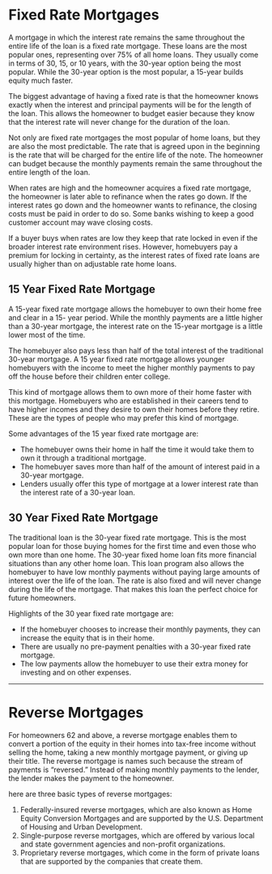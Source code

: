 # Fixed Rate Mortgages

A mortgage in which the interest rate remains the same throughout the entire life of the loan is a fixed rate mortgage. These loans are the most popular ones, representing over 75% of all home loans. They usually come in terms of 30, 15, or 10 years, with the 30-year option being the most popular. While the 30-year option is the most popular, a 15-year builds equity much faster.

The biggest advantage of having a fixed rate is that the homeowner knows exactly when the interest and principal payments will be for the length of the loan. This allows the homeowner to budget easier because they know that the interest rate will never change for the duration of the loan.

Not only are fixed rate mortgages the most popular of home loans, but they are also the most predictable. The rate that is agreed upon in the beginning is the rate that will be charged for the entire life of the note. The homeowner can budget because the monthly payments remain the same throughout the entire length of the loan. 

When rates are high and the homeowner acquires a fixed rate mortgage, the homeowner is later able to refinance when the rates go down. If the interest rates go down and the homeowner wants to refinance, the closing costs must be paid in order to do so. Some banks wishing to keep a good customer account may wave closing costs.

If a buyer buys when rates are low they keep that rate locked in even if the broader interest rate environment rises. However, homebuyers pay a premium for locking in certainty, as the interest rates of fixed rate loans are usually higher than on adjustable rate home loans.



## 15 Year Fixed Rate Mortgage

A 15-year fixed rate mortgage allows the homebuyer to own their home free and clear in a 15- year period. While the monthly payments are a little higher than a 30-year mortgage, the interest rate on the 15-year mortgage is a little lower most of the time. 

The homebuyer also pays less than half of the total interest of the traditional 30-year mortgage. A 15 year fixed rate mortgage allows younger homebuyers with the income to meet the higher monthly payments to pay off the house before their children enter college. 

This kind of mortgage allows them to own more of their home faster with this mortgage. Homebuyers who are established in their careers tend to have higher incomes and they desire to own their homes before they retire. These are the types of people who may prefer this kind of mortgage.

Some advantages of the 15 year fixed rate mortgage are:

* The homebuyer owns their home in half the time it would take them to own it through a traditional mortgage.
* The homebuyer saves more than half of the amount of interest paid in a 30-year mortgage.
* Lenders usually offer this type of mortgage at a lower interest rate than the interest rate of a 30-year loan.



## 30 Year Fixed Rate Mortgage

The traditional loan is the 30-year fixed rate mortgage. This is the most popular loan for those buying homes for the first time and even those who own more than one home. The 30-year fixed home loan fits more financial situations than any other home loan. This loan program also allows the homebuyer to have low monthly payments without paying large amounts of interest over the life of the loan. The rate is also fixed and will never change during the life of the mortgage. That makes this loan the perfect choice for future homeowners.

Highlights of the 30 year fixed rate mortgage are:

* If the homebuyer chooses to increase their monthly payments, they can increase the equity that is in their home.
* There are usually no pre-payment penalties with a 30-year fixed rate mortgage.
* The low payments allow the homebuyer to use their extra money for investing and on other expenses.



---

# Reverse Mortgages

For homeowners 62 and above, a reverse mortgage enables them to convert a portion of the equity in their homes into tax-free income without selling the home, taking a new monthly mortgage payment, or giving up their title. The reverse mortgage is names such because the stream of payments is “reversed.” Instead of making monthly payments to the lender, the lender makes the payment to the homeowner.

here are three basic types of reverse mortgages:

1. Federally-insured reverse mortgages, which are also known as Home Equity Conversion Mortgages and are supported by the U.S. Department of Housing and Urban Development.
2. Single-purpose reverse mortgages, which are offered by various local and state government agencies and non-profit organizations.
3. Proprietary reverse mortgages, which come in the form of private loans that are supported by the companies that create them.




